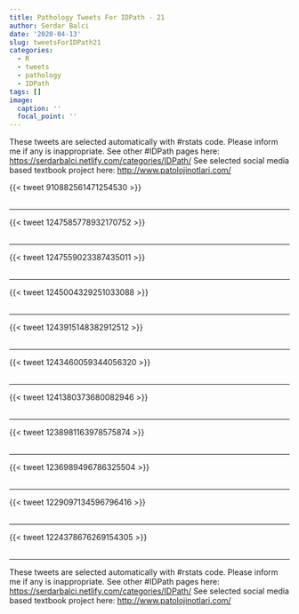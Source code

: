 ```yaml
---
title: Pathology Tweets For IDPath - 21
author: Serdar Balci
date: '2020-04-13'
slug: tweetsForIDPath21
categories:
  - R
  - tweets
  - pathology
  - IDPath
tags: []
image:
  caption: ''
  focal_point: ''
---
```



These tweets are selected automatically with #rstats code. Please inform me if any is inappropriate.
See other #IDPath pages here: https://serdarbalci.netlify.com/categories/IDPath/ 
See selected social media based textbook project here: http://www.patolojinotlari.com/

{{< tweet 910882561471254530 >}}
<br>
<br>
<hr>
{{< tweet 1247585778932170752 >}}
<br>
<br>
<hr>
{{< tweet 1247559023387435011 >}}
<br>
<br>
<hr>
{{< tweet 1245004329251033088 >}}
<br>
<br>
<hr>
{{< tweet 1243915148382912512 >}}
<br>
<br>
<hr>
{{< tweet 1243460059344056320 >}}
<br>
<br>
<hr>
{{< tweet 1241380373680082946 >}}
<br>
<br>
<hr>
{{< tweet 1238981163978575874 >}}
<br>
<br>
<hr>
{{< tweet 1236989496786325504 >}}
<br>
<br>
<hr>
{{< tweet 1229097134596796416 >}}
<br>
<br>
<hr>
{{< tweet 1224378676269154305 >}}
<br>
<br>
<hr>


These tweets are selected automatically with #rstats code. Please inform me if any is inappropriate.
See other #IDPath pages here: https://serdarbalci.netlify.com/categories/IDPath/ 
See selected social media based textbook project here: http://www.patolojinotlari.com/
